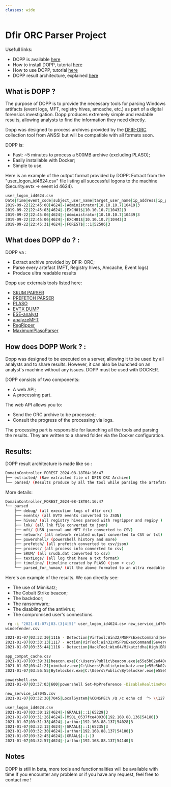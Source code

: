 ```yaml
---
classes: wide
---
```


# Dfir ORC Parser Project

Usefull links:
* DOPP is available [here](https://github.com/youhgo/DOPP)
* How to install DOPP, tutorial [here](https://youhgo.github.io/DOPP-how-to-install-EN/)
* How to use DOPP, tutorial [here](https://youhgo.github.io/DOPP-how-to-use-EN/)
* DOPP result architecture, explained [here](https://youhgo.github.io/DOPP-Results/)


## What is DOPP ?

The purpose of DOPP is to provide the necessary tools for parsing Windows artifacts (event logs, MFT, registry hives, amcache, etc.) as part of a digital forensics investigation.
Dopp produces extremely simple and readable results, allowing analysts to find the information they need directly.

Dopp was designed to process archives provided by the [DFIR-ORC](https://github.com/dfir-orc) collection tool from ANSSI but will be compatible with all formats soon.

DOPP is:

* Fast: ~5 minutes to process a 500MB archive (excluding PLASO);
* Easily installable with Docker;
* Simple to use.


Here is an example of the output format provided by DOPP:
Extract from the "user_logon_id4624.csv" file listing all successful logons to the machine (Security.evtx -> event id 4624).

```bash
user_logon_id4624.csv
Date|Time|event_code|subject_user_name|target_user_name|ip_address|ip_port|logon_type
2019-09-22|22:45:00|4624|-|Administrator|10.10.10.7|10419|3
2019-09-22|22:45:03|4624|-|EXCH01$|10.10.10.7|10432|3
2019-09-22|22:45:06|4624|-|Administrator|10.10.10.7|10439|3
2019-09-22|22:45:06|4624|-|EXCH01$|10.10.10.7|10443|3
2019-09-22|22:45:31|4624|-|FOREST$|::1|52506|3
```

## What does DOPP do ? :

DOPP va : 
* Extract archive provided by DFIR-ORC;
* Parse every artefact (MFT, Registry hives, Amcache, Event logs)
* Produce ultra readable results

Dopp use externals tools listed here: 

* [SRUM PARSER](https://github.com/MarkBaggett/srum-dump)
* [PREFETCH PARSER](http://www.505forensics.com)
* [PLASO](https://github.com/log2timeline/plaso)
* [EVTX DUMP](https://github.com/0xrawsec/golang-evtx)
* [ESE-analyst](https://github.com/MarkBaggett/ese-analyst)
* [analyzeMFT](https://github.com/rowingdude/analyzeMFT)
* [RegRipper](https://github.com/keydet89/RegRipper3.0)
* [MaximumPlasoParser](https://github.com/youhgo/maximumPlasoTimelineParser)

## How does DOPP Work ? :

Dopp was designed to be executed on a server, allowing it to be used by all analysts and to share results. However, it can also be launched on an analyst's machine without any issues. DOPP must be used with DOCKER.

DOPP consists of two components:

* A web API;
* A processing part.

The web API allows you to:

* Send the ORC archive to be processed;
* Consult the progress of the processing via logs.

The processing part is responsible for launching all the tools and parsing the results. They are written to a shared folder via the Docker configuration.



## Results:

DOPP result architecture is made like so : 

```bash
DomainController_FOREST_2024-08-18T04:16:47
├── extracted/ (Raw extracted file of DFIR ORC Archive)
└── parsed/ (Results produce by all the tool while parsing the artefatcs)
```

More details: 

```bash
DomainController_FOREST_2024-08-18T04:16:47
└── parsed
    ├── debug/ (all execution logs of dfir orc)
    ├── events/ (all EVTX events converted to JSON)
    ├── hives/ (all registry hives parsed with regripper and regipy )
    ├── lnk/ (all lnk file converted to json)
    ├── mft/ (USN journal and MFT file converted to CSV)
    ├── network/ (all network related output converted to CSV or txt)
    ├── powershell/ (powershell history and more)
    ├── prefetch/ (all prefetch converted to csv/json)
    ├── process/ (all process info converted to csv)
    ├── SRUM/ (all srudb.dat converted to csv)
    ├── textLogs/ (all log that have a txt format)
    ├── timeline/ (timeline created by PLASO (json + csv)
    └── parsed_for_human/ (All the above formated to an ultra readable format)
```

Here's an example of the results. We can directly see:

* The use of Mimikatz;
* The Cobalt Strike beacon;
* The backdoor;
* The ransomware;
* The disabling of the antivirus;
* The compromised user's connections.


```bash
 rg -i "2021-01-07\|03.(3|4|5)" user_logon_id4624.csv new_service_id7045.csv amcache.csv app_compat_cache.csv powershell.csv windefender.csv 
windefender.csv

2021-01-07|03:32:30|1116 - Detection|VirTool:Win32/MSFPsExecCommand|Severe|NT AUTHORITY\SYSTEM|Unknown|CmdLine:_C:\Windows\System32\cmd.exe /Q /c echo cd ^> \\127.0.0.1\C$\__output 2^>^&1 > C:\Windows\TEMP\execute.bat & C:\Windows\system32\cmd.exe /Q /c C:\Windows\TEMP\execute.bat & del C:\Windows\TEMP\execute.bat|Not Applicable
2021-01-07|03:33:13|1117 - Action|VirTool:Win32/MSFPsExecCommand|Severe|NT AUTHORITY\SYSTEM|Unknown|Remove
2021-01-07|03:35:44|1116 - Detection|HackTool:Win64/Mikatz!dha|High|BROCELIANDE\arthur|C:\Users\Public\beacon.exe|file:_C:\Users\Public\mimikatz.exe|Not Applicable

app_compat_cache.csv
2021-01-07|03:39:31|beacon.exe|C:\Users\Public\beacon.exe|e55e5b02ad40e9846a3cd83b00eec225fb98781c6f58a19697bf66a586f77672
2021-01-07|03:41:21|mimikatz.exe|C:\Users\Public\mimikatz.exe|e55e5b02ad40e9846a3cd83b00eec225fb98781c6f58a19697bf66a586f77672
2021-01-07|03:56:55|Bytelocker.exe|C:\Users\Public\Bytelocker.exe|e55e5b02ad40e9846a3cd83b00eec225fb98781c6f58a19697bf66a586f77672

powershell.csv
2021-01-07|03:37:03|600|powershell Set-MpPreference -DisableRealtimeMonitoring $true; Get-MpComputerStatus

new_service_id7045.csv
2021-01-07|03:32:30|7045|LocalSystem|%COMSPEC% /Q /c echo cd  ^> \\127.0.0.1\C$\__output 2^>^&1 > %TEMP%\execute.bat & %COMSPEC% /Q /c %TEMP%\execute.bat & del %TEMP%\execute.bat|BTOBTO

user_logon_id4624.csv
2021-01-07|03:30:12|4624|-|GRAAL$|::1|65229|3
2021-01-07|03:31:26|4624|-|MSOL_0537fce40030|192.168.88.136|54180|3
2021-01-07|03:31:38|4624|-|arthur|192.168.88.137|54028|3
2021-01-07|03:32:12|4624|-|GRAAL$|::1|65235|3
2021-01-07|03:32:30|4624|-|arthur|192.168.88.137|54100|3
2021-01-07|03:32:45|4624|-|GRAAL$|-|-|3
2021-01-07|03:32:57|4624|-|arthur|192.168.88.137|54140|3
```




## Notes

DOPP is still in beta, more tools and functionnalities will be available with time
If you encounter any problem or if you have any request, feel free to contact me !








